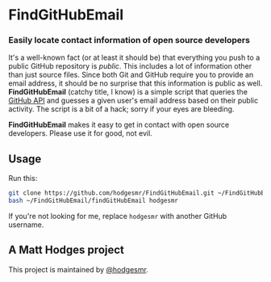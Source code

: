 # FindGitHubEmail
### Easily locate contact information of open source developers

It's a well-known fact (or at least it should be) that everything you push to a public GitHub repository is *public*. This includes a lot of information other than just source files. Since both Git and GitHub require you to provide an email address, it should be no surprise that this information is public as well. **FindGitHubEmail** (catchy title, I know) is a simple script that queries the [GitHub API](http://developer.github.com/v3/) and guesses a given user's email address based on their public activity. The script is a bit of a hack; sorry if your eyes are bleeding.

**FindGitHubEmail** makes it easy to get in contact with open source developers. Please use it for good, not evil.

## Usage

Run this:

```sh
git clone https://github.com/hodgesmr/FindGitHubEmail.git ~/FindGitHubEmail
bash ~/FindGitHubEmail/findGitHubEmail hodgesmr
```

If you're not looking for me, replace `hodgesmr` with another GitHub username.

## A Matt Hodges project

This project is maintained by [@hodgesmr](http://twitter.com/hodgesmr).
